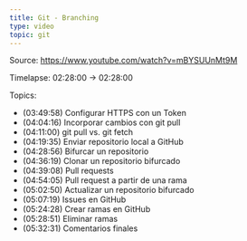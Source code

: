 ```yaml
---
title: Git - Branching
type: video
topic: git
---
```


Source: https://www.youtube.com/watch?v=mBYSUUnMt9M

Timelapse: 02:28:00 -> 02:28:00

Topics:

- (03:49:58) Configurar HTTPS con un Token
- (04:04:16) Incorporar cambios con git pull
- (04:11:00) git pull vs. git fetch
- (04:19:35) Enviar repositorio local a GitHub
- (04:28:56) Bifurcar un repositorio
- (04:36:19) Clonar un repositorio bifurcado
- (04:39:08) Pull requests
- (04:54:05) Pull request a partir de una rama
- (05:02:50) Actualizar un repositorio bifurcado
- (05:07:19) Issues en GitHub
- (05:24:28) Crear ramas en GitHub
- (05:28:51) Eliminar ramas
- (05:32:31) Comentarios finales
